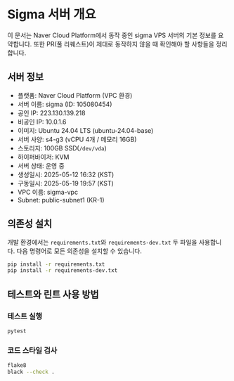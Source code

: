 # Sigma 서버 개요

이 문서는 Naver Cloud Platform에서 동작 중인 sigma VPS 서버의 기본 정보를 요약합니다. 또한 PR(풀 리퀘스트)이 제대로 동작하지 않을 때 확인해야 할 사항들을 정리합니다.

## 서버 정보

- 플랫폼: Naver Cloud Platform (VPC 환경)
- 서버 이름: sigma (ID: 105080454)
- 공인 IP: 223.130.139.218
- 비공인 IP: 10.0.1.6
- 이미지: Ubuntu 24.04 LTS (ubuntu-24.04-base)
- 서버 사양: s4-g3 (vCPU 4개 / 메모리 16GB)
- 스토리지: 100GB SSD(`/dev/vda`)
- 하이퍼바이저: KVM
- 서버 상태: 운영 중
- 생성일시: 2025-05-12 16:32 (KST)
- 구동일시: 2025-05-19 19:57 (KST)
- VPC 이름: sigma-vpc
- Subnet: public-subnet1 (KR-1)

## 의존성 설치

개발 환경에서는 `requirements.txt`와 `requirements-dev.txt` 두 파일을 사용합니다.
다음 명령어로 모든 의존성을 설치할 수 있습니다.

```bash
pip install -r requirements.txt
pip install -r requirements-dev.txt
```


## 테스트와 린트 사용 방법

### 테스트 실행
```bash
pytest
```

### 코드 스타일 검사
```bash
flake8
black --check .
```
